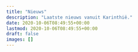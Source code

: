 ```yaml
---
title: "Nieuws"
description: "Laatste nieuws vanuit Karinthië."
date: 2020-10-06T08:49:55+00:00
lastmod: 2020-10-06T08:49:55+00:00
draft: false
images: []
---
```


